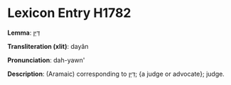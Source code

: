 # Lexicon Entry H1782

**Lemma**: דַּיָּן

**Transliteration (xlit)**: dayân

**Pronunciation**: dah-yawn'

**Description**:
(Aramaic) corresponding to דַּיָּן; {a judge or advocate}; judge.
